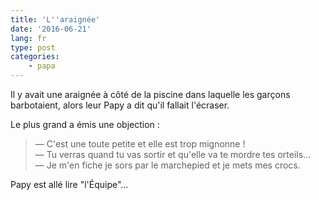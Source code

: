 ```yaml
---
title: 'L''araignée'
date: '2016-06-21'
lang: fr
type: post
categories:
    - papa
---
```


Il y avait une araignée à côté de la piscine dans laquelle les garçons barbotaient, alors leur Papy a dit qu'il fallait l'écraser.

<!-- more -->

Le plus grand a émis une objection :

> — C'est une toute petite et elle est trop mignonne !  
> — Tu verras quand tu vas sortir et qu'elle va te mordre tes orteils…  
> — Je m'en fiche je sors par le marchepied et je mets mes crocs.

Papy est allé lire "l'Équipe"…
